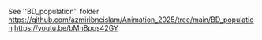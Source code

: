 See ''BD_population'' folder
https://github.com/azmiribneislam/Animation_2025/tree/main/BD_population
https://youtu.be/bMnBpqs42GY

